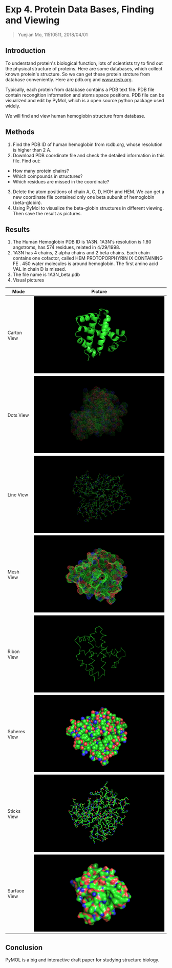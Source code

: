 # Exp 4. Protein Data Bases, Finding and Viewing

> Yuejian Mo, 11510511, 2018/04/01

## Introduction
To understand protein's biological function, lots of scientists try to find 
out the physical structure of proteins. Here are some databases, which 
collect known protein's structure. So we can get these protein strcture from
database conveniently. Here are pdb.org and www.rcsb.org.

Typically, each protein from database contains a PDB text file. PDB file 
contain recongition information and atoms space positions. PDB file can be
visualized and edit by PyMol, which is a open source python package used
widely.

We will find and view human hemoglobin structure from database.

## Methods

1. Find the PDB ID of human hemoglobin from rcdb.org, whose resolution is 
higher than 2 A.
2. Download PDB coordinate file and check the detailed information in 
this file. Find out:
- How many protein chains?
- Which compounds in structures?
- Which residues are missed in the coordinate?
3. Delete the atom positions of chain A, C, D, HOH and HEM. We can get a 
new coordinate file contained only one beta subunit of hemoglobin
(beta-globin).
4. Using PyMol to visualize the beta-globin structures in different viewing.
Then save the result as pictures.

## Results

1. The Human Hemoglobin PDB ID is 1A3N. 1A3N's resolution is 1.80 angstroms,
has 574 residues, related in 4/29/1998.
2. 1A3N has 4 chains, 2 alpha chains and 2 beta chains. Each chain contains
one cofactor, called HEM PROTOPORPHYRIN IX CONTAINING FE . 450 water 
molecules is around hemoglobin. The first amino acid VAL in chain D is 
missed. 
3. The file name is 1A3N_beta.pdb
4. Visual pictures

| Mode | Picture |
|------|---------|
|Carton View |![carton view](carton.png)|
|Dots View   | ![dots view](dots.png)|
|Line View   |![line view](line.png)  |
|Mesh View   |![mesh view](mesh.png)  |
|Ribon View  |![ribon view](ribon.png) |
|Spheres View|![spheres view](spheres.png)|
|Sticks View |![sticks view](sticks.png) |
|Surface View|![Surface view](surface.png)

## Conclusion
PyMOL is a big and interactive draft paper for studying structure biology.

